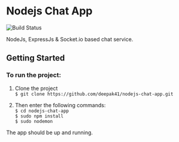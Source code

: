 # Nodejs Chat App

![Build Status](https://travis-ci.org/joemccann/dillinger.svg?branch=master)

NodeJs, ExpressJs & Socket.io based chat service.


## Getting Started
### To run the project:  
1. Clone the project  
`$ git clone https://github.com/deepak41/nodejs-chat-app.git`


2. Then enter the following commands:   
`$ cd nodejs-chat-app`  
`$ sudo npm install`  
`$ sudo nodemon`  

The app should be up and running. 

